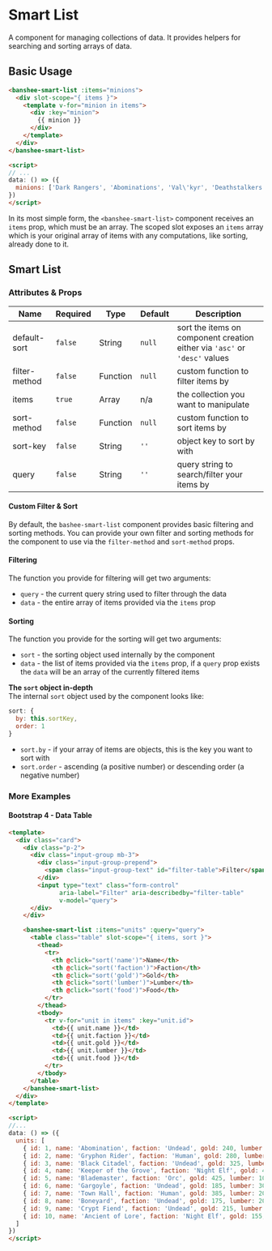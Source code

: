 # Smart List

A component for managing collections of data.  It provides helpers for searching and sorting arrays of data.

## Basic Usage

```html
<banshee-smart-list :items="minions">
  <div slot-scope="{ items }">
    <template v-for="minion in items">
      <div :key="minion">
        {{ minion }}
      </div>
    </template>
  </div>
</banshee-smart-list>

<script>
// ...
data: () => ({
  minions: ['Dark Rangers', 'Abominations', 'Val\'kyr', 'Deathstalkers']
})
</script>
```

In its most simple form, the `<banshee-smart-list>` component receives an `items` prop, which must be an array. The scoped slot exposes an `items` array which is your original array of items with any computations, like sorting, already done to it.

## Smart List

### Attributes & Props

| Name | Required | Type | Default | Description |
| ---  | ---      | ---  | ---     | ---         |
| default-sort | `false` | String | `null` | sort the items on component creation either via `'asc'` or `'desc'` values |
| filter-method | `false` | Function | `null` | custom function to filter items by |
| items | `true` | Array | n/a | the collection you want to manipulate |
| sort-method | `false` | Function | `null` | custom function to sort items by |
| sort-key | `false` | String | `''` | object key to sort by with | 
| query | `false` | String | `''` | query string to search/filter your items by |

#### Custom Filter & Sort

By default, the `bashee-smart-list` component provides basic filtering and sorting methods. You can provide your own filter and sorting methods for the component to use via the `filter-method` and `sort-method` props.

#### Filtering    
The function you provide for filtering will get two arguments:

- `query` - the current query string used to filter through the data
- `data` - the entire array of items provided via the `items` prop

#### Sorting   
The function you provide for the sorting will get two arguments:

- `sort` - the sorting object used internally by the component
- `data` - the list of items provided via the `items` prop, if a `query` prop exists the `data` will be an array of the currently filtered items

**The `sort` object in-depth**    
The internal `sort` object used by the component looks like:

```javascript
sort: {
  by: this.sortKey,
  order: 1
}
```

- `sort.by` - if your array of items are objects, this is the key you want to sort with
- `sort.order` - ascending (a positive number) or descending order (a negative number)

### More Examples

#### Bootstrap 4 - Data Table

```html
<template>
  <div class="card">
    <div class="p-2">
      <div class="input-group mb-3">
        <div class="input-group-prepend">
          <span class="input-group-text" id="filter-table">Filter</span>
        </div>
        <input type="text" class="form-control" 
              aria-label="Filter" aria-describedby="filter-table"
              v-model="query">
      </div>
    </div>

    <banshee-smart-list :items="units" :query="query">
      <table class="table" slot-scope="{ items, sort }">
        <thead>
          <tr>
            <th @click="sort('name')">Name</th>
            <th @click="sort('faction')">Faction</th>
            <th @click="sort('gold')">Gold</th>
            <th @click="sort('lumber')">Lumber</th>
            <th @click="sort('food')">Food</th>
          </tr>
        </thead>
        <tbody>
          <tr v-for="unit in items" :key="unit.id">
            <td>{{ unit.name }}</td>
            <td>{{ unit.faction }}</td>
            <td>{{ unit.gold }}</td>
            <td>{{ unit.lumber }}</td>
            <td>{{ unit.food }}</td>
          </tr>
        </tbody>
      </table>
    </banshee-smart-list>
  </div>
</template>

<script>
//...
data: () => ({
  units: [
    { id: 1, name: 'Abomination', faction: 'Undead', gold: 240, lumber: 40, food: 4 },
    { id: 2, name: 'Gryphon Rider', faction: 'Human', gold: 280, lumber: 70, food: 4 },
    { id: 3, name: 'Black Citadel', faction: 'Undead', gold: 325, lumber: 230, food: 10 },
    { id: 4, name: 'Keeper of the Grove', faction: 'Night Elf', gold: 425, lumber: 100, food: 5 },
    { id: 5, name: 'Blademaster', faction: 'Orc', gold: 425, lumber: 100, food: 5 },
    { id: 6, name: 'Gargoyle', faction: 'Undead', gold: 185, lumber: 30, food: 2 },
    { id: 7, name: 'Town Hall', faction: 'Human', gold: 385, lumber: 205, food: 12 },
    { id: 8, name: 'Boneyard', faction: 'Undead', gold: 175, lumber: 200, food: 0 },
    { id: 9, name: 'Crypt Fiend', faction: 'Undead', gold: 215, lumber: 40, food: 3 },
    { id: 10, name: 'Ancient of Lore', faction: 'Night Elf', gold: 155, lumber: 145, food: 0 },
  ]
})
</script>
```